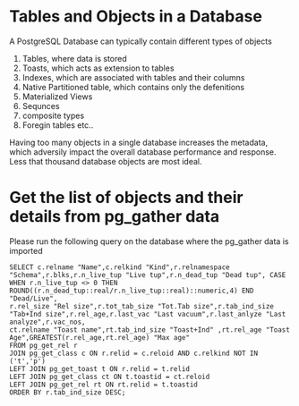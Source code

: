 # Tables and Objects in a Database
A PostgreSQL Database can typically contain different types of objects  

1. Tables, where data is stored
2. Toasts, which acts as extension to tables
3. Indexes, which are associated with tables and their columns
4. Native Partitioned table, which contains only the defenitions
5. Materialized Views
6. Sequnces
7. composite types
8. Foregin tables 
   etc..

Having too many objects in a single database increases the metadata, which adversily impact the overall database performance and response.
Less that thousand database objects are most ideal.

# Get the list of objects and their details from pg_gather data
Please run the following query on the database where the pg_gather data is imported
```
SELECT c.relname "Name",c.relkind "Kind",r.relnamespace "Schema",r.blks,r.n_live_tup "Live tup",r.n_dead_tup "Dead tup", CASE WHEN r.n_live_tup <> 0 THEN  ROUND((r.n_dead_tup::real/r.n_live_tup::real)::numeric,4) END "Dead/Live",
r.rel_size "Rel size",r.tot_tab_size "Tot.Tab size",r.tab_ind_size "Tab+Ind size",r.rel_age,r.last_vac "Last vacuum",r.last_anlyze "Last analyze",r.vac_nos,
ct.relname "Toast name",rt.tab_ind_size "Toast+Ind" ,rt.rel_age "Toast Age",GREATEST(r.rel_age,rt.rel_age) "Max age"
FROM pg_get_rel r
JOIN pg_get_class c ON r.relid = c.reloid AND c.relkind NOT IN ('t','p')
LEFT JOIN pg_get_toast t ON r.relid = t.relid
LEFT JOIN pg_get_class ct ON t.toastid = ct.reloid
LEFT JOIN pg_get_rel rt ON rt.relid = t.toastid
ORDER BY r.tab_ind_size DESC;
```
